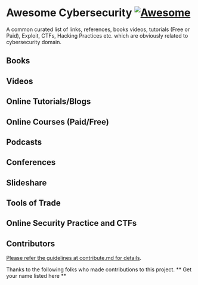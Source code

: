 # Awesome Cybersecurity [![Awesome](https://awesome.re/badge.svg)](https://awesome.re)
A common curated list of links, references, books videos, tutorials (Free or
Paid), Exploit, CTFs, Hacking Practices etc. which are obviously related to cybersecurity domain.

## Books

## Videos

## Online Tutorials/Blogs

## Online Courses (Paid/Free)

## Podcasts

## Conferences

## Slideshare 

## Tools of Trade

## Online Security Practice and CTFs

## Contributors
[Please refer the guidelines at contribute.md for details](Contribute.md).

Thanks to the following folks who made contributions to this project. 
** Get your name listed here **
